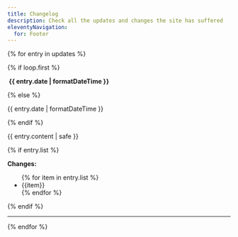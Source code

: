 ```yaml
---
title: Changelog
description: Check all the updates and changes the site has suffered
eleventyNavigation:
  for: Footer
---
```


{% for entry in updates %}

{% if loop.first %}
  <p><b class="flex-h"><img src="/public/icons/farm-new.png" alt="" aria-visibility="hidden" class="icon"> <time datetime="{{ entry.date | dateToISO }}">{{ entry.date | formatDateTime }}<time></b></p>
{% else %}  
<p style="color:var(--foreground-subtle)"><time datetime="{{ entry.date | dateToISO }}">{{ entry.date | formatDateTime }}<time></b></p>

{% endif %}

<p>{{ entry.content | safe }}</p>
{% if entry.list %}
  <p><b>Changes:</b></p>
    <ul style="padding:0 2rem;">
    {% for item in entry.list %}
      <li>{{item}}</li>
    {% endfor %}
    </ul>
  {% endif %}
</p>

<hr>

{% endfor %}